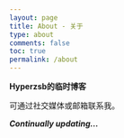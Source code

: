 ```yaml
---
layout: page
title: About - 关于
type: about
comments: false
toc: true
permalink: /about
---
```


**Hyperzsb的临时博客**

可通过社交媒体或邮箱联系我。

***Continually updating...***